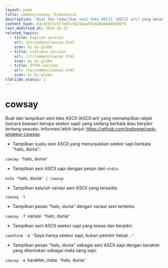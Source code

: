 ```yaml
---
layout: page
title: common/cowsay (Indonesia)
description: "Buat dan tampilkan seni teks ASCII (ASCII art) yang menampilkan objek (secara bawaan berupa seekor sapi) yang sedang berkata atau berpikir tentang sesuatu."
content_hash: 63c4fd71c6f7e07c9421baa97a420a6b0b910076
last_modified_at: 2024-10-27
related_topics:
  - title: English version
    url: /en/common/cowsay.html
    icon: bi bi-globe
  - title: italiano version
    url: /it/common/cowsay.html
    icon: bi bi-globe
  - title: 한국어 version
    url: /ko/common/cowsay.html
    icon: bi bi-globe
tldri18n_status: 2
---
```

# cowsay

Buat dan tampilkan seni teks ASCII (ASCII art) yang menampilkan objek (secara bawaan berupa seekor sapi) yang sedang berkata atau berpikir tentang sesuatu.
Informasi lebih lanjut: <https://github.com/tnalpgge/rank-amateur-cowsay>.

- Tampilkan suatu seni ASCII yang menunjukkan seekor sapi berkata "halo, dunia":

`cowsay "`<span class="tldr-var badge badge-pill bg-dark-lm bg-white-dm text-white-lm text-dark-dm font-weight-bold">halo, dunia</span>`"`

- Tampilkan seni ASCII sapi dengan pesan dari `stdin`:

`echo "`<span class="tldr-var badge badge-pill bg-dark-lm bg-white-dm text-white-lm text-dark-dm font-weight-bold">halo, dunia</span>`" | cowsay`

- Tampilkan seluruh variasi seni ASCII yang tersedia:

`cowsay -l`

- Tampilkan pesan "halo, dunia" dengan variasi seni tertentu:

`cowsay -f `<span class="tldr-var badge badge-pill bg-dark-lm bg-white-dm text-white-lm text-dark-dm font-weight-bold">variasi</span>` "`<span class="tldr-var badge badge-pill bg-dark-lm bg-white-dm text-white-lm text-dark-dm font-weight-bold">halo, dunia</span>`"`

- Tampilkan seni ASCII seekor sapi yang tewas dan berpikir:

`cowthink -d "`<span class="tldr-var badge badge-pill bg-dark-lm bg-white-dm text-white-lm text-dark-dm font-weight-bold">Saya hanya seekor sapi, bukan pemikir hebat...</span>`"`

- Tampilkan pesan "halo, dunia" sebagai seni ASCII sapi dengan karakter yang ditentukan sebagai mata sang sapi:

`cowsay -e `<span class="tldr-var badge badge-pill bg-dark-lm bg-white-dm text-white-lm text-dark-dm font-weight-bold">karakter_mata</span>` "`<span class="tldr-var badge badge-pill bg-dark-lm bg-white-dm text-white-lm text-dark-dm font-weight-bold">halo, dunia</span>`"`
